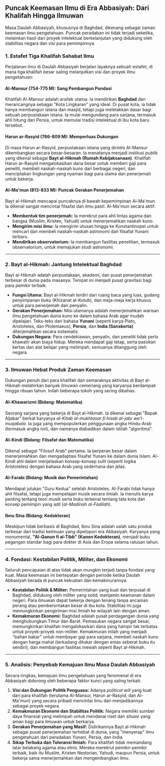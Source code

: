 

## Puncak Keemasan Ilmu di Era Abbasiyah: Dari Khalifah Hingga Ilmuwan

Masa Daulah Abbasiyah, khususnya di Baghdad, dikenang sebagai zaman keemasan ilmu pengetahuan. Puncak peradaban ini tidak terjadi seketika, melainkan hasil dari proyek intelektual berkelanjutan yang didukung oleh stabilitas negara dan visi para pemimpinnya.

### 1. Estafet Tiga Khalifah Sahabat Ilmu

Perjalanan ilmu di Daulah Abbasiyah berjalan layaknya sebuah estafet, di mana tiga khalifah besar saling melanjutkan visi dan proyek ilmu pengetahuan:

#### **Al-Mansur (754-775 M): Sang Pembangun Pondasi**
Khalifah Al-Mansur adalah arsitek utama. Ia mendirikan **Baghdad** dan merancangnya sebagai "Kota Lingkaran" yang ideal. Di pusat kota, ia tidak hanya membangun istana dan masjid, tetapi juga meletakkan dasar bagi sebuah perpustakaan istana. Ia mulai mengundang para sarjana, termasuk ahli hitung dari Persia, untuk memulai tradisi intelektual di ibu kota baru tersebut.

#### **Harun ar-Rasyid (786-809 M): Memperluas Dukungan**
Di masa Harun ar-Rasyid, perpustakaan istana yang dirintis Al-Mansur dikembangkan secara besar-besaran. Ia menatanya menjadi institusi publik yang dikenal sebagai **Bayt al-Hikmah (Rumah Kebijaksanaan)**. Khalifah Harun ar-Rasyid mengalokasikan dana besar untuk memberi gaji para peneliti, membeli naskah-naskah kuno dari berbagai negeri, dan menciptakan lingkungan yang nyaman bagi para ulama dan penerjemah untuk bekerja.

#### **Al-Ma'mun (813-833 M): Puncak Gerakan Penerjemahan**
Bayt al-Hikmah mencapai puncaknya di bawah kepemimpinan Al-Ma'mun. Ia dikenal sangat mencintai filsafat dan ilmu pasti. Al-Ma'mun secara aktif:
* **Membentuk tim penerjemah:** Ia merekrut para ahli lintas agama dan bangsa (Muslim, Kristen, Yahudi) untuk menerjemahkan naskah kuno.
* **Mengirim misi ilmu:** Ia mengirim utusan hingga ke Konstantinopel untuk mencari dan membeli naskah-naskah astronomi dan filsafat Yunani terbaru.
* **Mendirikan observatorium:** Ia membangun fasilitas penelitian, termasuk observatorium, untuk memajukan studi astronomi.

---

### 2. Bayt al-Hikmah: Jantung Intelektual Baghdad

Bayt al-Hikmah adalah perpustakaan, akademi, dan pusat penerjemahan terbesar di dunia pada masanya. Tempat ini menjadi pusat gravitasi bagi para pemikir terbaik.

* **Fungsi Utama:** Bayt al-Hikmah terdiri dari ruang baca yang luas, gudang penyimpanan buku (Khizanat al-Kutub), dan meja-meja kerja khusus untuk para penerjemah dan penyalin.
* **Gerakan Penerjemahan:** Misi utamanya adalah menerjemahkan warisan ilmu pengetahuan dunia kuno ke dalam bahasa Arab agar mudah dipelajari. Teks-teks dari bahasa **Yunani** (seperti karya Plato, Aristoteles, dan Ptolemaeus), **Persia**, dan **India (Sanskerta)** diterjemahkan secara sistematis.
* **Dukungan Negara:** Para cendekiawan, penyalin, dan peneliti tidak perlu khawatir akan biaya hidup. Mereka mendapat gaji tetap, serta pasokan kertas dan alat belajar yang melimpah, semuanya ditanggung oleh negara.



---

### 3. Ilmuwan Hebat Produk Zaman Keemasan

Dukungan penuh dari para khalifah dan semaraknya aktivitas di Bayt al-Hikmah melahirkan banyak ilmuwan cemerlang yang karyanya berdampak hingga ribuan tahun. Inilah beberapa tokoh yang sering dibahas:

#### **Al-Khawarizmi (Bidang: Matematika)**
Seorang sarjana yang bekerja di Bayt al-Hikmah. Ia dikenal sebagai "Bapak Aljabar" berkat karyanya *al-Kitab al-mukhtasar fi hisab al-jabr wa'l-muqabala*. Ia juga yang mempopulerkan penggunaan angka Hindu-Arab (termasuk angka nol), dan namanya diabadikan dalam istilah "algoritma".

#### **Al-Kindi (Bidang: Filsafat dan Matematika)**
Dikenal sebagai "Filosof Arab" pertama. Ia berperan besar dalam menerjemahkan dan mengadaptasi filsafat Yunani ke dalam dunia Islam. Al-Kindi ahli dalam menjelaskan konsep-konsep sulit (seperti logika Aristoteles) dengan bahasa Arab yang sederhana dan jelas.

#### **Al-Farabi (Bidang: Musik dan Pemerintahan)**
Mendapat julukan "Guru Kedua" setelah Aristoteles. Al-Farabi tidak hanya ahli filsafat, tetapi juga mempelajari musik secara ilmiah. Ia menulis karya penting tentang teori musik serta buku terkenal tentang tata kota dan konsep pemimpin yang adil (*al-Madinah al-Fadilah*).

#### **Ibnu Sina (Bidang: Kedokteran)**
Meskipun tidak berbasis di Baghdad, Ibnu Sina adalah salah satu produk terbesar dari tradisi keilmuan yang dipelopori era Abbasiyah. Karyanya yang monumental, **"Al-Qanun fi al-Tibb" (Kanon Kedokteran)**, menjadi buku pegangan standar bagi para dokter di Asia dan Eropa selama ratusan tahun.

---

### 4. Fondasi: Kestabilan Politik, Militer, dan Ekonomi

Seluruh pencapaian di atas tidak akan mungkin terjadi tanpa fondasi yang kuat. Masa keemasan ini bertepatan dengan periode ketika Daulah Abbasiyah berada di puncak kekuatan dan kemakmurannya.

* **Kestabilan Politik & Militer:** Pemerintahan yang kuat dan terpusat di Baghdad, didukung oleh militer yang solid, menjamin keamanan dalam negeri. Para ilmuwan dapat bekerja dengan tenang tanpa ancaman perang atau pemberontakan besar di ibu kota. Stabilitas ini juga memungkinkan pengiriman misi ilmiah ke wilayah lain dengan aman.
* **Kemakmuran Ekonomi:** Baghdad adalah pusat perdagangan dunia yang menghubungkan Timur dan Barat. Pemasukan negara sangat besar, memungkinkan khalifah mengalokasikan dana yang hampir tak terbatas untuk proyek-proyek non-militer. Kemakmuran inilah yang menjadi "bahan bakar" untuk membayar gaji para sarjana, membeli naskah kuno dengan harga mahal (terkadang ditukar dengan emas seberat buku itu sendiri), dan membangun fasilitas mewah seperti Bayt al-Hikmah.

---

### 5. Analisis: Penyebab Kemajuan Ilmu Masa Daulah Abbasiyah

Secara ringkas, kemajuan ilmu pengetahuan yang fenomenal di era Abbasiyah didorong oleh beberapa faktor kunci yang saling terkait:

1.  **Visi dan Dukungan Politik Penguasa:** Adanya *political will* yang kuat dari para khalifah (terutama Al-Mansur, Harun ar-Rasyid, dan Al-Ma'mun) yang secara pribadi mencintai ilmu dan menjadikannya sebagai proyek negara.
2.  **Kemakmuran Ekonomi dan Stabilitas Politik:** Negara memiliki sumber daya finansial yang melimpah untuk mendanai riset dan situasi yang aman bagi para ilmuwan untuk berkarya.
3.  **Gerakan Penerjemahan yang Masif:** Didirikannya Bayt al-Hikmah sebagai pusat penerjemahan terhebat di dunia, yang "menyerap" ilmu pengetahuan dari peradaban Yunani, Persia, dan India.
4.  **Sikap Terbuka dan Toleransi Ilmiah:** Para khalifah tidak memandang latar belakang agama atau etnis. Mereka merekrut pemikir-pemikir terbaik, baik itu Muslim, Kristen Nestorian, Yahudi, maupun Persia, untuk bekerja sama menerjemahkan dan mengembangkan ilmu.